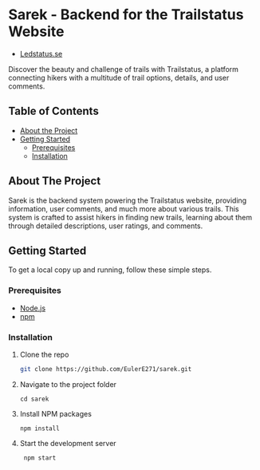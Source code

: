 # Sarek - Backend for the Trailstatus Website

- [Ledstatus.se](https://ledstatus.se/)

Discover the beauty and challenge of trails with Trailstatus, a platform connecting hikers with a multitude of trail options, details, and user comments.

## Table of Contents

- [About the Project](#about-the-project)
- [Getting Started](#getting-started)
  - [Prerequisites](#prerequisites)
  - [Installation](#installation)


## About The Project

Sarek is the backend system powering the Trailstatus website, providing information, user comments, and much more about various trails. This system is crafted to assist hikers in finding new trails, learning about them through detailed descriptions, user ratings, and comments.

## Getting Started

To get a local copy up and running, follow these simple steps.

### Prerequisites

- [Node.js](https://nodejs.org/)
- [npm](https://www.npmjs.com/)

### Installation

1. Clone the repo

   ```sh
   git clone https://github.com/EulerE271/sarek.git
   ```

2. Navigate to the project folder

   ```
   cd sarek
   ```

3. Install NPM packages
   ```
   npm install
   ```

4. Start the development server
   ```
    npm start
   ```

